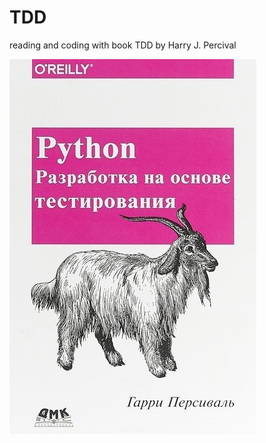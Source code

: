 # TDD

reading and coding with book TDD by Harry J. Percival

![Image alt](https://github.com/ZharkovMihail/TDD/blob/master/1552030780_cover-5.jpg)
